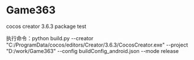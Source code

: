 # Game363
cocos creator 3.6.3 package test

执行命令：python build.py   --creator "C:/ProgramData/cocos/editors/Creator/3.6.3/CocosCreator.exe"   --project "D:/work/Game363"   --config buildConfig_android.json   --mode release